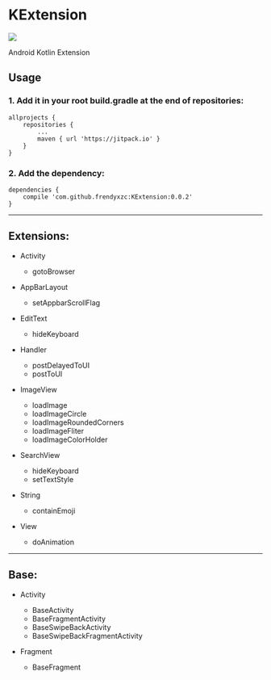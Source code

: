 # KExtension

[![](https://jitpack.io/v/frendyxzc/KExtension.svg)](https://jitpack.io/#frendyxzc/KExtension)

Android Kotlin Extension



## Usage

### 1. Add it in your root build.gradle at the end of repositories:

```
allprojects {
	repositories {
		...
		maven { url 'https://jitpack.io' }
	}
}
```

### 2. Add the dependency:

```
dependencies {
	compile 'com.github.frendyxzc:KExtension:0.0.2'
}
```

-----

## Extensions:

* Activity
	- gotoBrowser

* AppBarLayout
	- setAppbarScrollFlag

* EditText
	- hideKeyboard

* Handler
	- postDelayedToUI
	- postToUI

* ImageView
	- loadImage
	- loadImageCircle
	- loadImageRoundedCorners
	- loadImageFliter
	- loadImageColorHolder

* SearchView
	- hideKeyboard
	- setTextStyle

* String
	- containEmoji

* View
	- doAnimation

-----

## Base:

* Activity
	- BaseActivity
	- BaseFragmentActivity
	- BaseSwipeBackActivity
	- BaseSwipeBackFragmentActivity

* Fragment
	- BaseFragment
